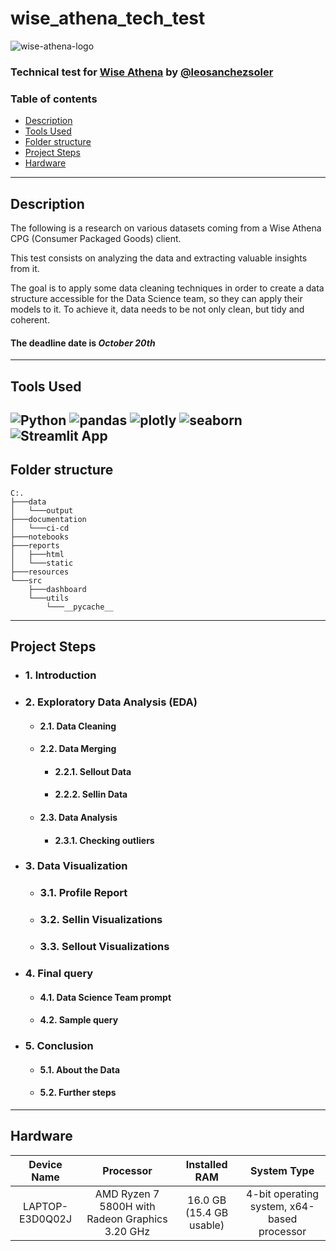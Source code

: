 # wise_athena_tech_test
![wise-athena-logo](https://www.wiseathena.com/wp-content/uploads/2020/10/Wise-Athena-Logo-with-Text.png)
### Technical test for [Wise Athena](https://www.wiseathena.com/) by [@leosanchezsoler](https://github.com/leosanchezsoler)

### Table of contents
- [Description](#description)
- [Tools Used](#tools-used)
- [Folder structure](#folder-structure)
- [Project Steps](#project-steps)
- [Hardware](#hardware)

---
## Description
The following is a research on various datasets coming from a Wise Athena CPG (Consumer Packaged Goods) client.

This test consists on analyzing the data and extracting valuable insights from it.

The goal is to apply some data cleaning techniques in order to create a data structure accessible for the Data Science team, so they can apply their models to it.
To achieve it, data needs to be not only clean, but tidy and coherent.

#### The deadline date is *October 20th*

---
## Tools Used 
![Python](https://img.shields.io/badge/Python-FFD43B?style=for-the-badge&logo=python&logoColor=darkgreen)
![pandas](https://img.shields.io/badge/Pandas-2C2D72?style=for-the-badge&logo=pandas&logoColor=white)
![plotly](https://img.shields.io/badge/Plotly-239120?style=for-the-badge&logo=plotly&logoColor=white)
![seaborn](https://img.shields.io/badge/-Seaborn-blue?style=flat&logo=Seaborn&logoColor=white)
![Streamlit App](https://static.streamlit.io/badges/streamlit_badge_black_white.svg)
---

## Folder structure
```
C:.
├───data
│   └───output
├───documentation
│   └───ci-cd
├───notebooks
├───reports
│   ├───html
│   └───static
├───resources
└───src
    ├───dashboard
    └───utils
        └───__pycache__
```
---
## Project Steps
- ### 1. Introduction

<b></b>
- ### 2. Exploratory Data Analysis (EDA)

    - #### 2.1. Data Cleaning
    - #### 2.2. Data Merging
        - ####  2.2.1. Sellout Data
        - #### 2.2.2. Sellin Data
    - ####  2.3. Data Analysis
        - ####  2.3.1. Checking outliers

<b></b>
- ###  3. Data Visualization
    - ### 3.1. Profile Report
    - ### 3.2. Sellin Visualizations
    - ### 3.3. Sellout Visualizations

<b></b>

- ###  4. Final query
    - #### 4.1. Data Science Team prompt
    - #### 4.2. Sample query


- ###  5. Conclusion
    - #### 5.1. About the Data
    - #### 5.2. Further steps

---
## Hardware
| Device Name | Processor | Installed RAM | System Type |
| :---:       | :-------: | :-----------: | :---------: |
| LAPTOP-E3D0Q02J   | AMD Ryzen 7 5800H with Radeon Graphics  3.20 GHz       |  16.0 GB (15.4 GB usable)             |     4-bit operating system, x64-based processor        |

